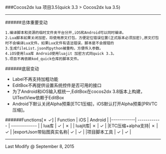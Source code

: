 ###Cocos2dx lua 项目3.5(quick 3.3 > Cocos2dx lua 3.5)

---
######总体重要变动

    1.编译脚本和资源的临时文件夹平台分开,iOS和Android可以同时编译。
    2.Lua脚本如果关闭加密，将使用原文打包，方便定位错误位置(正式版本必须加密),原文打包时不会编译Lua文件。如果Lua文件有语法错误，脚本是不会报错的
    3.生成fileList.json的python被重构，方便传入参数。
    4.iOS使用lua库 Android使用luajit 加密方式同quick 3.3。
    5.项目不再依赖kod_quick仓库的脚本文件。

######底层变动

* Label不再支持加粗功能
* EditBox不再提供设置系统控件是否可用的接口
* 为了Android和iOS输入框统一,EditBox在cocos2dx 3.8版本上构建，UITextView依赖于EditBox
* Android下默认关闭Alpha预乘[ETC1压缩]，iOS默认打开Alpha预乘[PRVTC压缩]。

######Functions[✗ ✓]
|  Function  | iOS          | Android       | 
|------------| ------------ | ------------- | 
|    lua库   | ✓            | ✗             | 
|    luajit库| ✗            | ✓             | 
|ETC压缩+alpha支持| ✗        | ✓             | 
|exportJson带贴图真实名称| ✓  | ✓             | 
|项目脚本工具  | ✓            | ✓             | 




---
Last Modify @ September 8, 2015